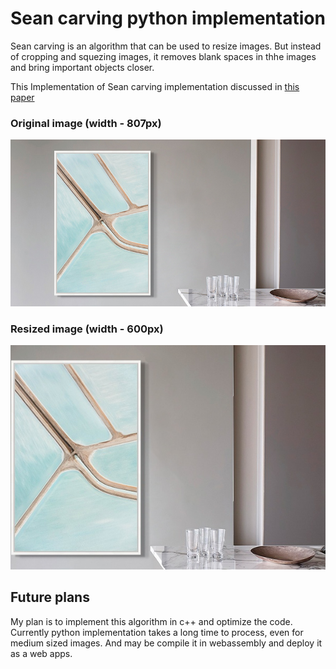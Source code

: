 # Sean carving python implementation
Sean carving is an algorithm that can be used to resize images. But instead of cropping and squezing images, it removes blank spaces in thhe images and bring important objects closer.

This Implementation of Sean carving implementation discussed in [this paper](https://www.researchgate.net/publication/215721610_Seam_Carving_for_Content-Aware_Image_Resizing)

### Original image (width - 807px)
![Original image (width - 807px)](/sample.jpg)

### Resized image (width - 600px)
![Resized image (width - 600px)](/sample.jpg_result.jpg)

## Future plans
My plan is to implement this algorithm in c++ and optimize the code. Currently python implementation takes a long time to process, even for medium sized images. And may be compile it in webassembly and deploy it as a web apps.